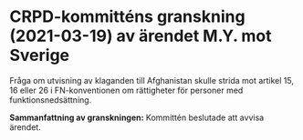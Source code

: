 # CRPD-kommitténs granskning (2021-03-19) av ärendet M.Y. mot Sverige

Fråga om utvisning av klaganden till Afghanistan skulle strida mot artikel 15, 16 eller 26 i FN\-konventionen om rättigheter för personer med funktionsnedsättning.


**Sammanfattning av granskningen:** Kommittén beslutade att avvisa ärendet.
